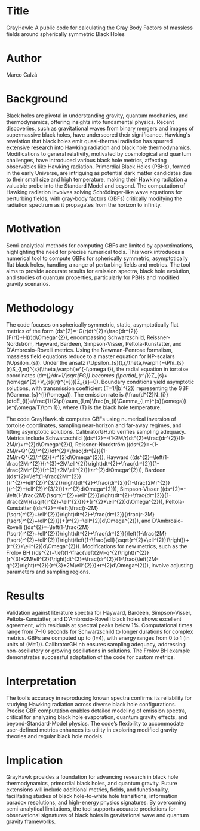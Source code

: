 # Title  
GrayHawk: A public code for calculating the Gray Body Factors of massless fields around spherically symmetric Black Holes  

# Author  
Marco Calzá  

# Background  
Black holes are pivotal in understanding gravity, quantum mechanics, and thermodynamics, offering insights into fundamental physics. Recent discoveries, such as gravitational waves from binary mergers and images of supermassive black holes, have underscored their significance. Hawking's revelation that black holes emit quasi-thermal radiation has spurred extensive research into Hawking radiation and black hole thermodynamics. Modifications to general relativity, motivated by cosmological and quantum challenges, have introduced various black hole metrics, affecting observables like Hawking radiation. Primordial Black Holes (PBHs), formed in the early Universe, are intriguing as potential dark matter candidates due to their small size and high temperature, making their Hawking radiation a valuable probe into the Standard Model and beyond. The computation of Hawking radiation involves solving Schrödinger-like wave equations for perturbing fields, with gray-body factors (GBFs) critically modifying the radiation spectrum as it propagates from the horizon to infinity.  

# Motivation  
Semi-analytical methods for computing GBFs are limited by approximations, highlighting the need for precise numerical tools. This work introduces a numerical tool to compute GBFs for spherically symmetric, asymptotically flat black holes, handling a range of perturbing fields and metrics. The tool aims to provide accurate results for emission spectra, black hole evolution, and studies of quantum properties, particularly for PBHs and modified gravity scenarios.  

# Methodology  
The code focuses on spherically symmetric, static, asymptotically flat metrics of the form \(ds^{2}=-G(r)dt^{2}+\frac{dr^{2}}{F(r)}+H(r)d\Omega^{2}\), encompassing Schwarzschild, Reissner-Nordström, Hayward, Bardeen, Simpson-Visser, Peltola-Kunstatter, and D'Ambrosio-Rovelli metrics. Using the Newman-Penrose formalism, massless field equations reduce to a master equation for NP-scalars \(\Upsilon_{s}\). Under the ansatz \(\Upsilon_{s}(t,r,\theta,\varphi)=\Phi_{s}(r)S_{l,m}^{s}(\theta,\varphi)e^{-i\omega t}\), the radial equation in tortoise coordinates \(dr^{*}/dr=1/\sqrt{FG}\) becomes \(\partial_{r^{*}}Z_{s}+(\omega^{2}+V_{s}(r(r^{*})))Z_{s}=0\). Boundary conditions yield asymptotic solutions, with transmission coefficient \(T=1/|b|^{2}\) representing the GBF \(\Gamma_{s}^{l}(\omega)\). The emission rate is \(\frac{d^{2}N_{i}}{dtdE_{i}}=\frac{1}{2\pi}\sum_{l,m}\frac{n_{i}\Gamma_{l,m}^{s}(\omega)}{e^{\omega/T}\pm 1}\), where \(T\) is the black hole temperature.  

The code GrayHawk.nb computes GBFs using numerical inversion of tortoise coordinates, sampling near-horizon and far-away regimes, and fitting asymptotic solutions. CalibratorGH.nb verifies sampling adequacy. Metrics include Schwarzschild (\(ds^{2}=-(1-2M/r)dt^{2}+\frac{dr^{2}}{1-2M/r}+r^{2}d\Omega^{2}\)), Reissner-Nordström (\(ds^{2}=-(1-2M/r+Q^{2}/r^{2})dt^{2}+\frac{dr^{2}}{1-2M/r+Q^{2}/r^{2}}+r^{2}d\Omega^{2}\)), Hayward (\(ds^{2}=\left(1-\frac{2Mr^{2}}{r^{3}+2M\ell^{2}}\right)dt^{2}+\frac{dr^{2}}{1-\frac{2Mr^{2}}{r^{3}+2M\ell^{2}}}+r^{2}d\Omega^{2}\)), Bardeen (\(ds^{2}=\left(1-\frac{2Mr^{2}}{(r^{2}+\ell^{2})^{3/2}}\right)dt^{2}+\frac{dr^{2}}{1-\frac{2Mr^{2}}{(r^{2}+\ell^{2})^{3/2}}}+r^{2}d\Omega^{2}\)), Simpson-Visser (\(ds^{2}=-\left(1-\frac{2M}{\sqrt{r^{2}+\ell^{2}}}\right)dt^{2}+\frac{dr^{2}}{1-\frac{2M}{\sqrt{r^{2}+\ell^{2}}}}+(r^{2}+\ell^{2})d\Omega^{2}\)), Peltola-Kunstatter (\(ds^{2}=-\left(\frac{r-2M}{\sqrt{r^{2}+\ell^{2}}}\right)dt^{2}+\frac{dr^{2}}{\frac{r-2M}{\sqrt{r^{2}+\ell^{2}}}}+(r^{2}+\ell^{2})d\Omega^{2}\)), and D'Ambrosio-Rovelli (\(ds^{2}=-\left(1-\frac{2M}{\sqrt{r^{2}+\ell^{2}}}\right)dt^{2}+\frac{dr^{2}}{\left(1-\frac{2M}{\sqrt{r^{2}+\ell^{2}}}\right)\left(1+\frac{\ell}{\sqrt{r^{2}+\ell^{2}}}\right)}+(r^{2}+\ell^{2})d\Omega^{2}\)). Modifications for new metrics, such as the Frolov BH (\(ds^{2}=\left(1-\frac{\left(2M-q^{2}\right)r^{2}}{r^{3}+2M\ell^{2}}\right)dt^{2}+\frac{dr^{2}}{1-\frac{\left(2M-q^{2}\right)r^{2}}{r^{3}+2M\ell^{2}}}+r^{2}d\Omega^{2}\)), involve adjusting parameters and sampling regions.  

# Results  
Validation against literature spectra for Hayward, Bardeen, Simpson-Visser, Peltola-Kunstatter, and D'Ambrosio-Rovelli black holes shows excellent agreement, with residuals at spectral peaks below 1%. Computational times range from 7–10 seconds for Schwarzschild to longer durations for complex metrics. GBFs are computed up to \(l=4\), with energy ranges from 0 to 1 (in units of \(M=1\)). CalibratorGH.nb ensures sampling adequacy, addressing non-oscillatory or growing oscillations in solutions. The Frolov BH example demonstrates successful adaptation of the code for custom metrics.  

# Interpretation  
The tool’s accuracy in reproducing known spectra confirms its reliability for studying Hawking radiation across diverse black hole configurations. Precise GBF computation enables detailed modeling of emission spectra, critical for analyzing black hole evaporation, quantum gravity effects, and beyond-Standard-Model physics. The code’s flexibility to accommodate user-defined metrics enhances its utility in exploring modified gravity theories and regular black hole models.  

# Implication  
GrayHawk provides a foundation for advancing research in black hole thermodynamics, primordial black holes, and quantum gravity. Future extensions will include additional metrics, fields, and functionality, facilitating studies of black hole-to-white hole transitions, information paradox resolutions, and high-energy physics signatures. By overcoming semi-analytical limitations, the tool supports accurate predictions for observational signatures of black holes in gravitational wave and quantum gravity frameworks.